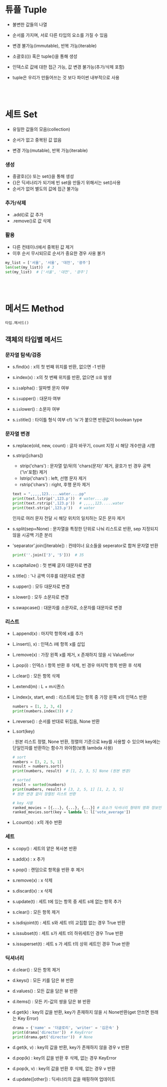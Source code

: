 # 튜플 Tuple

- 불변한 값들의 나열

- 순서를 가지며, 서로 다른 타입의 요소를 가질 수 있음
- 변경 불가능(immutable), 반복 가능(iterable)
- 소괄호(()) 혹은 tuple()을 통해 생성
- 인덱스로 값에 대한 접근 가능, 값 변경 불가능(추가/삭제 포함)
- tuple은 우리가 만들어쓰는 것 보다 파이썬 내부적으로 사용

<br>
<br>

# 세트 Set

- 유일한 값들의 모음(collection)

- 순서가 없고 중복된 값 없음
- 변경 가능(mutable), 반복 가능(iterable)

### 생성
- 중괄호({}) 또는 set()을 통해 생성
- {}은 딕셔너리가 되기에 빈 set을 만들기 위해서는 set()사용
- 순서가 없어 별도의 값에 접근 불가능

### 추가/삭제
- .add()로 값 추가
- .remove()로 값 삭제

### 활용
- 다른 컨테이너에서 중복된 값 제거
- 이후 순서 무시되므로 순서가 중요한 경우 사용 불가
```python
my_list = ['서울', '서울', '대전', '광주']
len(set(my_list))  # 3
set(my_list)  # ['서울', '대전', '광주']
```

<br>
<br>

# 메서드 Method
`타입.메서드()`

## 객체의 타입별 메서드

### 문자열 탐색/검증
- s.find(x) : x의 첫 번째 위치를 반환, 없으면 -1 반환

- s.index(x) : x의 첫 번째 위치를 반환, 없으면 `오류` 발생
- s.`is`alpha() : 알파벳 문자 여부
- s.`is`upper() : 대문자 여부
- s.`is`lower() : 소문자 여부
- s.`is`title() : 타이틀 형식 여부
  cf) 'is'가 붙으면 반환값이 boolean type

### 문자열 변경
- s.replace(old, new, count) : 글자 바꾸기, count 지정 시 해당 개수만큼 시행

- s.strip([chars])
  - strip('chars') : 문자열 앞/뒤의 'chars(문자)' 제거, 괄호가 빈 경우 공백('\n'포함) 제거
  - lstrip('chars') : left, 선행 문자 제거
  - rstrip('chars') : right, 후행 문자 제거
  ```python
  text = ",,,,,123.....water....pp"
  print(text.lstrip(',123.p'))  # water....pp
  print(text.rstrip(',123.p'))  # ,,,,,123.....water
  print(text.strip(',123.p'))   # water
  ```
  인자로 여러 문자 전달 시 해당 위치의 일치하는 모든 문자 제거

- s.split(sep=None) : 문자열을 특정한 단위로 나눠 리스트로 반환, sep 지정되지 않을 시공백 기준 분리
- 'separator'.join([iterable]) : 컨테이너 요소들을 seperator로 합쳐 문자열 반환
  ```python
  print(''.join(['3', '5']))  # 35
  ```
- s.capitalize() : 첫 번째 글자 대문자로 변경
- s.title() : '나 공백 이후를 대문자로 변경
- s.upper() : 모두 대문자로 변경
- s.lower() : 모두 소문자로 변경
- s.swapcase() : 대문자를 소문자로, 소문자를 대문자로 변경

### 리스트
- L.append(x) : 마지막 항목에 x를 추가

- L.insert(i, x) : 인덱스 i에 항목 x를 삽입
- L.remove(x) : 가장 왼쪽 x를 제거, x 존재하지 않을 시 ValueError
- L.pop(i) : 인덱스 i 항목 반환 후 삭제, 빈 경우 마지막 항목 반환 후 삭제
- L.clear() : 모든 항목 삭제
- L.extend(m) : L + m시퀀스
- L.index(x, start, end) : 리스트에 있는 항목 중 가장 왼쪽 x의 인덱스 반환
  ```python
  numbers = [1, 2, 3, 4]
  print(numbers.index(3)) # 2
  ```
- L.reverse() : 순서를 반대로 뒤집음, None 반환
- L.sort(key)

   : 원본 리스트 정렬, None 반환, 정렬의 기준으로 key를 사용할 수 있으며 key에는 단일인자를 반환하는 함수가 와야함(보통 lambda 사용)
  ```python
  # sort
  numbers = [3, 2, 5, 1]
  result = numbers.sort()
  print(numbers, result)  # [1, 2, 3, 5] None (원본 변경)

  # sorted
  result = sorted(numbers)
  print(numbers, result) # [3, 2, 5, 1] [1, 2, 3, 5] 
  # 원본 변경 없이 정렬된 리스트 반환
  ```
  ```python
  # key 사용
  ranked_movies = [{...}, {...}, {...}] # 요소가 딕셔너리 형태의 영화 정보인 리스트
  ranked_movies.sort(key = lambda l: l['vote_average'])
  ```
- L.count(x) : x의 개수 반환

### 세트
- s.copy() : 세트의 얕은 복사본 반환

- s.add(x) : x 추가
- s.pop() : 랜덤으로 항목을 반환 후 제거
- s.remove(x) : x 삭제
- s.discard(x) : x 삭제
- s.update(t) : 세트 t에 있는 항목 중 세트 s에 없는 항목 추가
- s.clear() : 모든 항목 제거
- s.isdisjoint(t) : 세트 s와 세트 t의 교집합 없는 경우 True 반환
- s.issubset(t) : 세트 s가 세트 t의 하위세트인 경우 True 반환
- s.issuperset(t) : 세트 s 가 세트 t의 상위 세트인 경우 True 반환

### 딕셔너리
- d.clear() : 모든 항목 제거

- d.keys() : 모든 키를 담은 뷰 반환
- d.values() : 모든 값을 담은 뷰 반환
- d.items() : 모든 키-값의 쌍을 담은 뷰 반환
- d.get(k) : key의 값을 반환, key가 존재하지 않을 시 None반환(get 안쓰면 원래는 Key Error)
  ```python
  drama = {'name' = '더글로리', 'writer' = '김은숙' }
  print(drama['director'])  # KeyError
  print(drama.get('director'))  # None
  ```
- d.get(k, v) : key의 값을 반환, key가 존재하지 않을 경우 v 반환
- d.pop(k) : key의 값을 반환 후 삭제, 없는 경우 KeyError
- d.pop(k, v) : key의 값을 반환 후 삭제, 없는 경우 v 반환
- d.update([other]) : 딕셔너리의 값을 매핑하여 업데이트